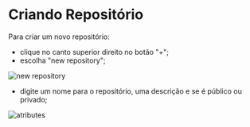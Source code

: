 # Criando Repositório

Para criar um novo repositório:

- clique no canto superior direito no botão "+";
- escolha "new repository";

![new repository](https://github.com/NeiTDutra/dio-git-beginner/blob/main/images/novoReposit%C3%B3rio.png)

- digite um nome para o repositório, uma descrição e se é público ou privado;

![atributes]()
